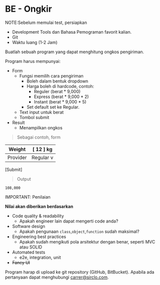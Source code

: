 # BE - Ongkir #

NOTE:Sebelum memulai test, persiapkan

 - Development Tools dan Bahasa Pemograman favorit kalian.
 - Git
 - Waktu luang (1-2 Jam)

Buatlah sebuah program yang dapat menghitung ongkos pengiriman.

Program harus mempunyai:
- Form
   - Fungsi memilih cara pengiriman
      - Boleh dalam bentuk dropdown
      - Harga boleh di hardcode, contoh:
         - Reguler (berat * 9,000)
         - Express (berat * 9,000 * 2)
         - Instant (berat * 9,000 * 5)
       - Set default set ke Regular.
    - Text input untuk berat
    - Tombol submit
- Result
   - Menampilkan ongkos

> Sebagai contoh, form

Weight | [ 12 ] kg
--- | ---
Provider | Regular              v
[Submit]

> Output

`108,000`

IMPORTANT: Penilaian

__Nilai akan diberikan berdasarkan__

- Code quality & readability
   - Apakah engineer lain dapat mengerti code anda?
- Software design
   - Apakah pengunaan `class`,`object`,`function` sudah maksimal?
- Engineering best practices
   - Apakah sudah mengikuti pola arsitektur dengan benar, seperti MVC atau SOLID
- Automated tests
   - e2e, integration, unit
- ~~Fancy UI~~

Program harap di upload ke git repository (GitHub, BitBucket).
Apabila ada pertanyaan dapat menghubungi carrer@sirclo.com.